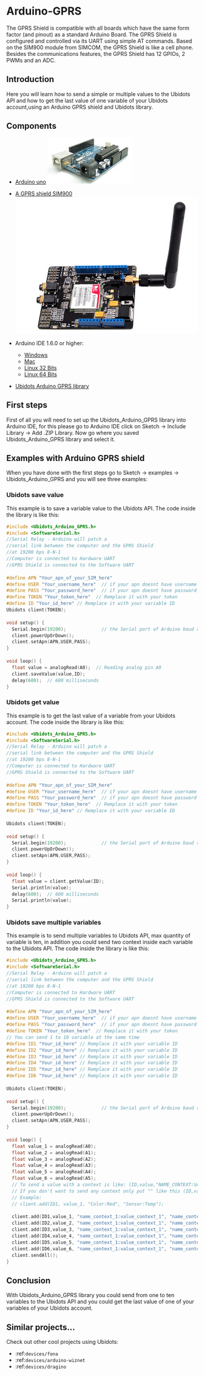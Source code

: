 # Arduino-GPRS

The GPRS Shield is compatible with all boards which have the same form factor (and pinout) as a standard Arduino Board. The GPRS Shield is configured and controlled via its UART using simple AT commands. Based on the SIM900 module from SIMCOM, the GPRS Shield is like a cell phone. Besides the communications features, the GPRS Shield has 12 GPIOs, 2 PWMs and an ADC.

## Introduction

Here you will learn how to send a simple or multiple values to the Ubidots API  and how to get the last value of one variable of your Ubidots account,using an Arduino GPRS shield and Ubidots library.

## Components

* [Arduino uno](http://arduino.cc/en/Main/ArduinoBoardUno)
  ![Ups!](../images/devices/arduino-uno.png)

* [A GPRS shield SIM900](http://www.seeedstudio.com/depot/GPRS-Shield-V20-p-1379.html)
  ![Ups!](../images/devices/gprs.jpg)

* Arduino IDE 1.6.0 or higher:
    * [Windows](https://www.arduino.cc/download_handler.php?f=/arduino-1.6.7-windows.exe)
    * [Mac](https://www.arduino.cc/download_handler.php?f=/arduino-1.6.7-macosx.zip)
    * [Linux 32 Bits](https://www.arduino.cc/download_handler.php?f=/arduino-1.6.7-linux32.tar.xz)
    * [Linux 64 Bits](https://www.arduino.cc/download_handler.php?f=/arduino-1.6.7-linux64.tar.xz)

* [Ubidots Arduino GPRS library](https://github.com/ubidots/ubidots-arduino-gprs/archive/1.0.0.zip)

## First steps

First of all you will need to set up the Ubidots_Arduino_GPRS library into Arduino IDE, for this please go to Arduino IDE click on Sketch -> Include Library -> Add .ZIP Library. Now go where you saved Ubidots_Arduino_GPRS library and select it.

## Examples with Arduino GPRS shield

When you have done with the first steps go to Sketch -> examples -> Ubidots_Arduino_GPRS and you will see three examples:

### Ubidots save value

This example is to save a variable value to the Ubidots API. The code inside the library is like this:

```c++
#include <Ubidots_Arduino_GPRS.h>
#include <SoftwareSerial.h> 
//Serial Relay - Arduino will patch a 
//serial link between the computer and the GPRS Shield
//at 19200 bps 8-N-1
//Computer is connected to Hardware UART
//GPRS Shield is connected to the Software UART 

#define APN "Your_apn_of_your_SIM_here" 
#define USER "Your_username_here"  // if your apn doesnt have username just put ""
#define PASS "Your_password_here"  // if your apn doesnt have password just put ""
#define TOKEN "Your_token_here"  // Remplace it with your token
#define ID "Your_id_here" // Remplace it with your variable ID
Ubidots client(TOKEN);

void setup() {
  Serial.begin(19200);             // the Serial port of Arduino baud rate.  
  client.powerUpOrDown();
  client.setApn(APN,USER,PASS);
}

void loop() {
  float value = analogRead(A0);  // Reading analog pin A0
  client.saveValue(value,ID);  
  delay(600);  // 600 milliseconds 
}
```


### Ubidots get value

This example is to get the last value of a variable from your Ubidots account. The code inside the library is like this:

```c++
#include <Ubidots_Arduino_GPRS.h>
#include <SoftwareSerial.h> 
//Serial Relay - Arduino will patch a 
//serial link between the computer and the GPRS Shield
//at 19200 bps 8-N-1
//Computer is connected to Hardware UART
//GPRS Shield is connected to the Software UART 

#define APN "Your_apn_of_your_SIM_here" 
#define USER "Your_username_here"  // if your apn doesnt have username just put ""
#define PASS "Your_password_here"  // if your apn doesnt have password just put ""
#define TOKEN "Your_token_here"  // Remplace it with your token
#define ID "Your_id_here" // Remplace it with your variable ID

Ubidots client(TOKEN);  
  
void setup() {
  Serial.begin(19200);             // the Serial port of Arduino baud rate.  
  client.powerUpOrDown();
  client.setApn(APN,USER,PASS);
}

void loop() {
  float value = client.getValue(ID);
  Serial.println(value);
  delay(600);  // 600 milliseconds 
  Serial.println(value);
}

```

### Ubidots save multiple variables 

This example is to send multiple variables to Ubidots API, max quantity of variable is ten, in addition you could send two context inside each variable to the Ubidots API. The code inside the library is like this:

```c++
#include <Ubidots_Arduino_GPRS.h>
#include <SoftwareSerial.h> 
//Serial Relay - Arduino will patch a 
//serial link between the computer and the GPRS Shield
//at 19200 bps 8-N-1
//Computer is connected to Hardware UART
//GPRS Shield is connected to the Software UART 

#define APN "Your_apn_of_your_SIM_here" 
#define USER "Your_username_here"  // if your apn doesnt have username just put ""
#define PASS "Your_password_here"  // if your apn doesnt have password just put ""
#define TOKEN "Your_token_here"  // Remplace it with your token
// You can send 1 to 10 variable at the same time
#define ID1 "Your_id_here" // Remplace it with your variable ID
#define ID2 "Your_id_here" // Remplace it with your variable ID
#define ID3 "Your_id_here" // Remplace it with your variable ID
#define ID4 "Your_id_here" // Remplace it with your variable ID
#define ID5 "Your_id_here" // Remplace it with your variable ID
#define ID6 "Your_id_here" // Remplace it with your variable ID

Ubidots client(TOKEN);  
  
void setup() {
  Serial.begin(19200);             // the Serial port of Arduino baud rate.  
  client.powerUpOrDown();
  client.setApn(APN,USER,PASS);
}

void loop() {
  float value_1 = analogRead(A0);
  float value_2 = analogRead(A1);
  float value_3 = analogRead(A2);
  float value_4 = analogRead(A3);
  float value_5 = analogRead(A4);
  float value_6 = analogRead(A5);
  // To send a value with a context is like: (ID,value,"NAME_CONTEXT:VALUE_CONTEXT","NAME_CONTEXT_2:VALUE_CONTEXT_2")
  // If you don't want to send any context only put "" like this (ID,value,"","")
  // Example:
  // client.add(ID1, value_1, "Color:Red", "Sensor:Temp");

  client.add(ID1,value_1, "name_context_1:value_context_1", "name_context_2:value_context_2"); 
  client.add(ID2,value_2, "name_context_1:value_context_1", "name_context_2:value_context_2");
  client.add(ID3,value_3, "name_context_1:value_context_1", "name_context_2:value_context_2");
  client.add(ID4,value_4, "name_context_1:value_context_1", "name_context_2:value_context_2");
  client.add(ID5,value_5, "name_context_1:value_context_1", "name_context_2:value_context_2");
  client.add(ID6,value_6, "name_context_1:value_context_1", "name_context_2:value_context_2");
  client.sendAll();
}
```


## Conclusion

With Ubidots_Arduino_GPRS library you could send from one to ten variables to the Ubidots API and you could get the last value of one of your variables of your Ubidots account.

## Similar projects...


Check out other cool projects using Ubidots:

* :ref:`devices/fona`
* :ref:`devices/arduino-wiznet`
* :ref:`devices/dragino`
